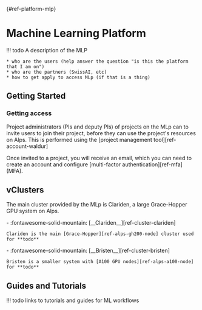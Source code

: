 [](){#ref-platform-mlp}
# Machine Learning Platform

!!! todo
    A description of the MLP

    * who are the users (help answer the question "is this the platform that I am on")
    * who are the partners (SwissAI, etc)
    * how to get apply to access MLp (if that is a thing)

## Getting Started

### Getting access

Project administrators (PIs and deputy PIs) of projects on the MLp can to invite users to join their project, before they can use the project's resources on Alps.
This is performed using the [project management tool][ref-account-waldur]

Once invited to a project, you will receive an email, which you can need to create an account and configure [multi-factor authentication][ref-mfa] (MFA).

## vClusters

The main cluster provided by the MLp is Clariden, a large Grace-Hopper GPU system on Alps.

<div class="grid cards" markdown>
-   :fontawesome-solid-mountain: [__Clariden__][ref-cluster-clariden]

    Clariden is the main [Grace-Hopper][ref-alps-gh200-node] cluster used for **todo**
</div>

<div class="grid cards" markdown>
-   :fontawesome-solid-mountain: [__Bristen__][ref-cluster-bristen]

    Bristen is a smaller system with [A100 GPU nodes][ref-alps-a100-node] for **todo**
</div>

## Guides and Tutorials

!!! todo
    links to tutorials and guides for ML workflows

